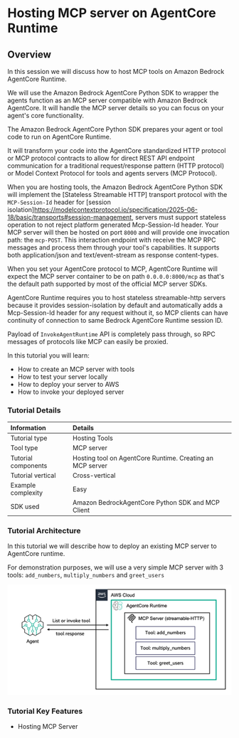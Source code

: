 # Hosting MCP server on AgentCore Runtime

## Overview

In this session we will discuss how to host MCP tools on Amazon Bedrock AgentCore Runtime.

We will use the Amazon Bedrock AgentCore Python SDK to wrapper the agents function as an MCP server compatible with Amazon Bedrock AgentCore.
It will handle the MCP server details so you can focus on your agent's core functionality.

The Amazon Bedrock AgentCore Python SDK prepares your agent or tool code to run on AgentCore Runtime. 

It will transform your code into the AgentCore standardized HTTP protocol or MCP protocol contracts to allow for direct REST API endpoint communication for a traditional request/response pattern (HTTP protocol) or Model Context Protocol for tools and agents servers (MCP Protocol).

When you are hosting tools, the Amazon Bedrock AgentCore Python SDK will implement the [Stateless Streamable HTTP] transport protocol with the `MCP-Session-Id` header for [session isolation]https://modelcontextprotocol.io/specification/2025-06-18/basic/transports#session-management, servers must support stateless operation to not reject platform generated Mcp-Session-Id header.
Your MCP server will then be hosted on port `8000` and will provide one invocation path: the `mcp-POST`. This interaction endpoint with receive the MCP RPC messages and process them through your tool's capabilities. It supports both  application/json and text/event-stream as response content-types.

When you set your AgentCore protocol to MCP, AgentCore Runtime will expect the MCP server container to be on path `0.0.0.0:8000/mcp` as that's the default path supported by most of the official MCP server SDKs.

AgentCore Runtime requires you to host stateless streamable-http servers because it provides session-isolation by default and automatically adds a Mcp-Session-Id header for any request without it, so MCP clients can have continuity of connection to same Bedrock AgentCore Runtime session ID. 

Payload of `InvokeAgentRuntime` API is completely pass through, so RPC messages of protocols like MCP can easily be proxied.

In this tutorial you will learn:

* How to create an MCP server with tools
* How to test your server locally
* How to deploy your server to AWS
* How to invoke your deployed server

### Tutorial Details

| Information         | Details                                                   |
|:--------------------|:----------------------------------------------------------|
| Tutorial type       | Hosting Tools                                             |
| Tool type           | MCP server                                                |
| Tutorial components | Hosting tool on AgentCore Runtime. Creating an MCP server |
| Tutorial vertical   | Cross-vertical                                            |
| Example complexity  | Easy                                                      |
| SDK used            | Amazon BedrockAgentCore Python SDK and MCP Client         |

### Tutorial Architecture
In this tutorial we will describe how to deploy an existing MCP server to AgentCore runtime. 

For demonstration purposes, we will use a very simple MCP server with 3 tools: `add_numbers`, `multiply_numbers` and `greet_users`

![MCP architecture](images/hosting_mcp_server.png)

### Tutorial Key Features

* Hosting MCP Server